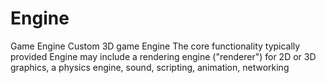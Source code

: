 # Engine
Game Engine
Custom 3D game Engine 
The core functionality typically provided Engine may include a rendering engine ("renderer") for 2D or 3D graphics,
a physics engine, sound, scripting, animation, networking
